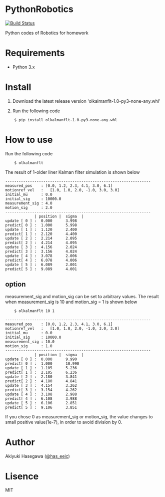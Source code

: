 # PythonRobotics
[![Build Status](https://travis-ci.org/hasesuns/PythonRobotics.svg?branch=master)](https://travis-ci.org/hasesuns/PythonRobotics)

Python codes of Robotics for homework

# Requirements
- Python 3.x

# Install

1. Download the latest release version 'olkalmanflt-1.0-py3-none-any.whl'

2. Run the following code 

````
    $ pip install olkalmanflt-1.0-py3-none-any.whl
````

# How to use

Run the following code
````
    $ olkalmanflt
````
The result of 1-older liner Kalman filter simulation is shown below

````
-----------------------------------------------------------------
measured_pos    : [0.0, 1.2, 2.3, 4.1, 3.0, 6.1]
motionref_vel   :   [1.0, 1.0, 2.0, -1.0, 3.0, 3.0]
initial_mu      : 0.0
initial_sig     : 10000.0
measurement_sig : 4.0
motion_sig      : 2.0
-----------------------------------------------------------------
             | position |  sigma  |
update [ 0 ] :  0.000      3.998
predict[ 0 ] :  1.000      5.998
update [ 1 ] :  1.120      2.400
predict[ 1 ] :  2.120      4.400
update [ 2 ] :  2.214      2.095
predict[ 2 ] :  4.214      4.095
update [ 3 ] :  4.156      2.024
predict[ 3 ] :  3.156      4.024
update [ 4 ] :  3.078      2.006
predict[ 4 ] :  6.078      4.006
update [ 5 ] :  6.089      2.001
predict[ 5 ] :  9.089      4.001
````

## option
measurement_sig and motion_sig can be set to arbitrary values.
The result when measurement_sig is 10 and motion_sig = 1 is shown below

````
    $ olkalmanflt 10 1
````

````
-----------------------------------------------------------------
measured_pos    : [0.0, 1.2, 2.3, 4.1, 3.0, 6.1]
motionref_vel   :   [1.0, 1.0, 2.0, -1.0, 3.0, 3.0]
initial_mu      : 0.0
initial_sig     : 10000.0
measurement_sig : 10.0
motion_sig      : 1.0
-----------------------------------------------------------------
             | position |  sigma  |
update [ 0 ] :  0.000      9.990
predict[ 0 ] :  1.000      10.990
update [ 1 ] :  1.105      5.236
predict[ 1 ] :  2.105      6.236
update [ 2 ] :  2.180      3.841
predict[ 2 ] :  4.180      4.841
update [ 3 ] :  4.154      3.262
predict[ 3 ] :  3.154      4.262
update [ 4 ] :  3.108      2.988
predict[ 4 ] :  6.108      3.988
update [ 5 ] :  6.106      2.851
predict[ 5 ] :  9.106      3.851
````

If you chose 0 as measurement_sig or motion_sig,
the value changes to small positive value(1e-7),
in order to avoid division by 0.



# Author
Akiyuki Hasegawa ([@has_eeic](https://twitter.com/has_eeic))

# Lisence
MIT
